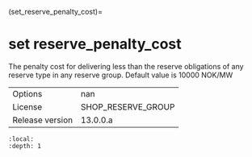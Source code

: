 (set_reserve_penalty_cost)=
# set reserve_penalty_cost
The penalty cost for delivering less than the reserve obligations of any reserve type in any reserve group. Default value is 10000 NOK/MW

|   |   |
|---|---|
|Options|nan|
|License|SHOP_RESERVE_GROUP|
|Release version|13.0.0.a|

```{contents}
:local:
:depth: 1
```





